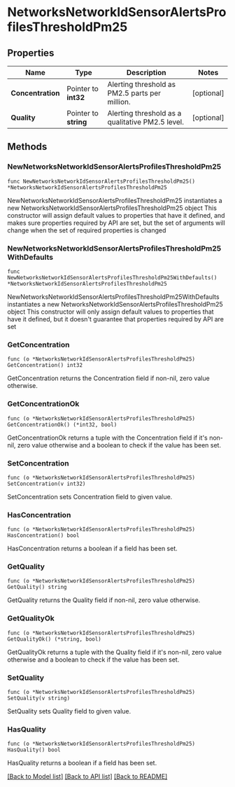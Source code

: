 # NetworksNetworkIdSensorAlertsProfilesThresholdPm25

## Properties

Name | Type | Description | Notes
------------ | ------------- | ------------- | -------------
**Concentration** | Pointer to **int32** | Alerting threshold as PM2.5 parts per million. | [optional] 
**Quality** | Pointer to **string** | Alerting threshold as a qualitative PM2.5 level. | [optional] 

## Methods

### NewNetworksNetworkIdSensorAlertsProfilesThresholdPm25

`func NewNetworksNetworkIdSensorAlertsProfilesThresholdPm25() *NetworksNetworkIdSensorAlertsProfilesThresholdPm25`

NewNetworksNetworkIdSensorAlertsProfilesThresholdPm25 instantiates a new NetworksNetworkIdSensorAlertsProfilesThresholdPm25 object
This constructor will assign default values to properties that have it defined,
and makes sure properties required by API are set, but the set of arguments
will change when the set of required properties is changed

### NewNetworksNetworkIdSensorAlertsProfilesThresholdPm25WithDefaults

`func NewNetworksNetworkIdSensorAlertsProfilesThresholdPm25WithDefaults() *NetworksNetworkIdSensorAlertsProfilesThresholdPm25`

NewNetworksNetworkIdSensorAlertsProfilesThresholdPm25WithDefaults instantiates a new NetworksNetworkIdSensorAlertsProfilesThresholdPm25 object
This constructor will only assign default values to properties that have it defined,
but it doesn't guarantee that properties required by API are set

### GetConcentration

`func (o *NetworksNetworkIdSensorAlertsProfilesThresholdPm25) GetConcentration() int32`

GetConcentration returns the Concentration field if non-nil, zero value otherwise.

### GetConcentrationOk

`func (o *NetworksNetworkIdSensorAlertsProfilesThresholdPm25) GetConcentrationOk() (*int32, bool)`

GetConcentrationOk returns a tuple with the Concentration field if it's non-nil, zero value otherwise
and a boolean to check if the value has been set.

### SetConcentration

`func (o *NetworksNetworkIdSensorAlertsProfilesThresholdPm25) SetConcentration(v int32)`

SetConcentration sets Concentration field to given value.

### HasConcentration

`func (o *NetworksNetworkIdSensorAlertsProfilesThresholdPm25) HasConcentration() bool`

HasConcentration returns a boolean if a field has been set.

### GetQuality

`func (o *NetworksNetworkIdSensorAlertsProfilesThresholdPm25) GetQuality() string`

GetQuality returns the Quality field if non-nil, zero value otherwise.

### GetQualityOk

`func (o *NetworksNetworkIdSensorAlertsProfilesThresholdPm25) GetQualityOk() (*string, bool)`

GetQualityOk returns a tuple with the Quality field if it's non-nil, zero value otherwise
and a boolean to check if the value has been set.

### SetQuality

`func (o *NetworksNetworkIdSensorAlertsProfilesThresholdPm25) SetQuality(v string)`

SetQuality sets Quality field to given value.

### HasQuality

`func (o *NetworksNetworkIdSensorAlertsProfilesThresholdPm25) HasQuality() bool`

HasQuality returns a boolean if a field has been set.


[[Back to Model list]](../README.md#documentation-for-models) [[Back to API list]](../README.md#documentation-for-api-endpoints) [[Back to README]](../README.md)



